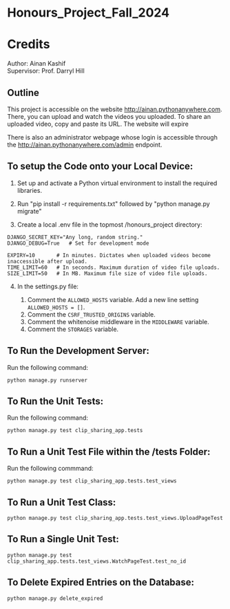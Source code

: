# Honours_Project_Fall_2024

# Credits

Author:         Ainan Kashif\
Supervisor:     Prof. Darryl Hill

## Outline

This project is accessible on the website http://ainan.pythonanywhere.com. There, you can upload and watch the videos you uploaded. To share an uploaded video, copy and paste its URL. The website will expire 

There is also an administrator webpage whose login is accessible through the http://ainan.pythonanywhere.com/admin endpoint. 

## To setup the Code onto your Local Device:

1. Set up and activate a Python virtual environment to install the required libraries.

2. Run "pip install -r requirements.txt" followed by "python manage.py migrate"

3. Create a local .env file in the topmost /honours_project directory:

```
DJANGO_SECRET_KEY="Any long, random string."
DJANGO_DEBUG=True   # Set for development mode

EXPIRY=10       # In minutes. Dictates when uploaded videos become inaccessible after upload.
TIME_LIMIT=60   # In seconds. Maximum duration of video file uploads.
SIZE_LIMIT=50   # In MB. Maximum file size of video file uploads.
```

4. In the settings.py file:

    1. Comment the ```ALLOWED_HOSTS``` variable. Add a new line setting ```ALLOWED_HOSTS = []```.
    2. Comment the ```CSRF_TRUSTED_ORIGINS``` variable.
    3. Comment the whitenoise middleware in the ```MIDDLEWARE``` variable.
    4. Comment the ```STORAGES``` variable.

## To Run the Development Server: 

Run the following command:

```python manage.py runserver```

## To Run the Unit Tests:

Run the following command:

```python manage.py test clip_sharing_app.tests```

## To Run a Unit Test File within the /tests Folder:

Run the following commmand:

```python manage.py test clip_sharing_app.tests.test_views```

## To Run a Unit Test Class:

```python manage.py test clip_sharing_app.tests.test_views.UploadPageTest```

## To Run a Single Unit Test:

```python manage.py test clip_sharing_app.tests.test_views.WatchPageTest.test_no_id```

## To Delete Expired Entries on the Database:

```python manage.py delete_expired```